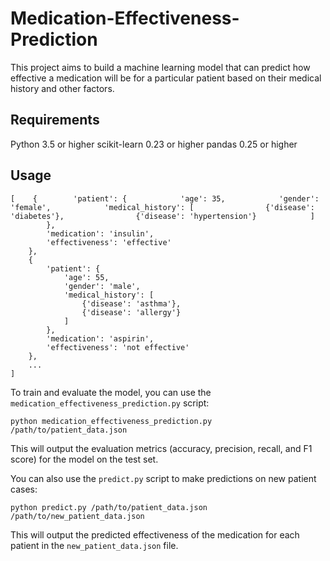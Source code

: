 # Medication-Effectiveness-Prediction
This project aims to build a machine learning model that can predict how effective a medication will be for a particular patient based on their medical history and other factors.

## Requirements 
Python 3.5 or higher
scikit-learn 0.23 or higher
pandas 0.25 or higher

## Usage
```
[    {        'patient': {            'age': 35,            'gender': 'female',            'medical_history': [                {'disease': 'diabetes'},                {'disease': 'hypertension'}            ]
        },
        'medication': 'insulin',
        'effectiveness': 'effective'
    },
    {
        'patient': {
            'age': 55,
            'gender': 'male',
            'medical_history': [
                {'disease': 'asthma'},
                {'disease': 'allergy'}
            ]
        },
        'medication': 'aspirin',
        'effectiveness': 'not effective'
    },
    ...
]
```
To train and evaluate the model, you can use the `medication_effectiveness_prediction.py` script:
```
python medication_effectiveness_prediction.py /path/to/patient_data.json
```

This will output the evaluation metrics (accuracy, precision, recall, and F1 score) for the model on the test set.

You can also use the `predict.py` script to make predictions on new patient cases:
```
python predict.py /path/to/patient_data.json /path/to/new_patient_data.json
```
This will output the predicted effectiveness of the medication for each patient in the `new_patient_data.json` file.





